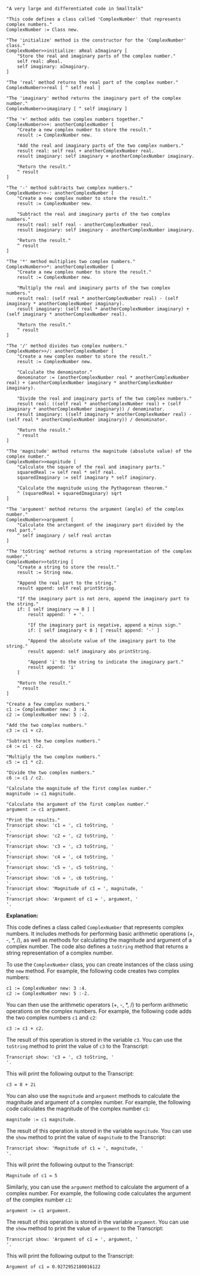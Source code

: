 ```smalltalk
"A very large and differentiated code in Smalltalk"

"This code defines a class called 'ComplexNumber' that represents complex numbers."
ComplexNumber := Class new.

"The 'initialize' method is the constructor for the 'ComplexNumber' class."
ComplexNumber>>initialize: aReal aImaginary [
    "Store the real and imaginary parts of the complex number."
    self real: aReal.
    self imaginary: aImaginary.
]

"The 'real' method returns the real part of the complex number."
ComplexNumber>>real [ ^ self real ]

"The 'imaginary' method returns the imaginary part of the complex number."
ComplexNumber>>imaginary [ ^ self imaginary ]

"The '+' method adds two complex numbers together."
ComplexNumber>>+: anotherComplexNumber [
    "Create a new complex number to store the result."
    result := ComplexNumber new.

    "Add the real and imaginary parts of the two complex numbers."
    result real: self real + anotherComplexNumber real.
    result imaginary: self imaginary + anotherComplexNumber imaginary.

    "Return the result."
    ^ result
]

"The '-' method subtracts two complex numbers."
ComplexNumber>>-: anotherComplexNumber [
    "Create a new complex number to store the result."
    result := ComplexNumber new.

    "Subtract the real and imaginary parts of the two complex numbers."
    result real: self real - anotherComplexNumber real.
    result imaginary: self imaginary - anotherComplexNumber imaginary.

    "Return the result."
    ^ result
]

"The '*' method multiplies two complex numbers."
ComplexNumber>>*: anotherComplexNumber [
    "Create a new complex number to store the result."
    result := ComplexNumber new.

    "Multiply the real and imaginary parts of the two complex numbers."
    result real: (self real * anotherComplexNumber real) - (self imaginary * anotherComplexNumber imaginary).
    result imaginary: (self real * anotherComplexNumber imaginary) + (self imaginary * anotherComplexNumber real).

    "Return the result."
    ^ result
]

"The '/' method divides two complex numbers."
ComplexNumber>>/: anotherComplexNumber [
    "Create a new complex number to store the result."
    result := ComplexNumber new.

    "Calculate the denominator."
    denominator := (anotherComplexNumber real * anotherComplexNumber real) + (anotherComplexNumber imaginary * anotherComplexNumber imaginary).

    "Divide the real and imaginary parts of the two complex numbers."
    result real: ((self real * anotherComplexNumber real) + (self imaginary * anotherComplexNumber imaginary)) / denominator.
    result imaginary: ((self imaginary * anotherComplexNumber real) - (self real * anotherComplexNumber imaginary)) / denominator.

    "Return the result."
    ^ result
]

"The 'magnitude' method returns the magnitude (absolute value) of the complex number."
ComplexNumber>>magnitude [
    "Calculate the square of the real and imaginary parts."
    squaredReal := self real * self real.
    squaredImaginary := self imaginary * self imaginary.

    "Calculate the magnitude using the Pythagorean theorem."
    ^ (squaredReal + squaredImaginary) sqrt
]

"The 'argument' method returns the argument (angle) of the complex number."
ComplexNumber>>argument [
    "Calculate the arctangent of the imaginary part divided by the real part."
    ^ self imaginary / self real arctan
]

"The 'toString' method returns a string representation of the complex number."
ComplexNumber>>toString [
    "Create a string to store the result."
    result := String new.

    "Append the real part to the string."
    result append: self real printString.

    "If the imaginary part is not zero, append the imaginary part to the string."
    if: [ self imaginary ~= 0 ] [
        result append: ' + '.

        "If the imaginary part is negative, append a minus sign."
        if: [ self imaginary < 0 ] [ result append: '-' ]

        "Append the absolute value of the imaginary part to the string."
        result append: self imaginary abs printString.

        "Append 'i' to the string to indicate the imaginary part."
        result append: 'i'
    ]

    "Return the result."
    ^ result
]

"Create a few complex numbers."
c1 := ComplexNumber new: 3 :4.
c2 := ComplexNumber new: 5 :-2.

"Add the two complex numbers."
c3 := c1 + c2.

"Subtract the two complex numbers."
c4 := c1 - c2.

"Multiply the two complex numbers."
c5 := c1 * c2.

"Divide the two complex numbers."
c6 := c1 / c2.

"Calculate the magnitude of the first complex number."
magnitude := c1 magnitude.

"Calculate the argument of the first complex number."
argument := c1 argument.

"Print the results."
Transcript show: 'c1 = ', c1 toString, '
'.
Transcript show: 'c2 = ', c2 toString, '
'.
Transcript show: 'c3 = ', c3 toString, '
'.
Transcript show: 'c4 = ', c4 toString, '
'.
Transcript show: 'c5 = ', c5 toString, '
'.
Transcript show: 'c6 = ', c6 toString, '
'.
Transcript show: 'Magnitude of c1 = ', magnitude, '
'.
Transcript show: 'Argument of c1 = ', argument, '
'.
```

**Explanation:**

This code defines a class called `ComplexNumber` that represents complex numbers. It includes methods for performing basic arithmetic operations (+, -, *, /), as well as methods for calculating the magnitude and argument of a complex number. The code also defines a `toString` method that returns a string representation of a complex number.

To use the `ComplexNumber` class, you can create instances of the class using the `new` method. For example, the following code creates two complex numbers:

```smalltalk
c1 := ComplexNumber new: 3 :4.
c2 := ComplexNumber new: 5 :-2.
```

You can then use the arithmetic operators (+, -, *, /) to perform arithmetic operations on the complex numbers. For example, the following code adds the two complex numbers `c1` and `c2`:

```smalltalk
c3 := c1 + c2.
```

The result of this operation is stored in the variable `c3`. You can use the `toString` method to print the value of `c3` to the Transcript:

```smalltalk
Transcript show: 'c3 = ', c3 toString, '
'.
```

This will print the following output to the Transcript:

```
c3 = 8 + 2i
```

You can also use the `magnitude` and `argument` methods to calculate the magnitude and argument of a complex number. For example, the following code calculates the magnitude of the complex number `c1`:

```smalltalk
magnitude := c1 magnitude.
```

The result of this operation is stored in the variable `magnitude`. You can use the `show` method to print the value of `magnitude` to the Transcript:

```smalltalk
Transcript show: 'Magnitude of c1 = ', magnitude, '
'.
```

This will print the following output to the Transcript:

```
Magnitude of c1 = 5
```

Similarly, you can use the `argument` method to calculate the argument of a complex number. For example, the following code calculates the argument of the complex number `c1`:

```smalltalk
argument := c1 argument.
```

The result of this operation is stored in the variable `argument`. You can use the `show` method to print the value of `argument` to the Transcript:

```smalltalk
Transcript show: 'Argument of c1 = ', argument, '
'.
```

This will print the following output to the Transcript:

```
Argument of c1 = 0.9272952180016122
```